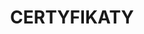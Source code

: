 ---
title: CERTYFIKATY
certificates:
  - title: Deep Learning Onramp
    issuer: MathWorks
    date: 4 Lut 2024
  - title: PATENT STERNIKA MOTOROWODNEGO
    issuer: Polski Związek Motorowodny i Narciarstwa Wodnego
    date: 25 Sie 2022
  - title: LICENCJA NA HOLOWANIE NARCIARZA WODNEGO LUB INNYCH OBIEKTÓW PŁYWAJĄCYCH
    issuer: Polski Związek Motorowodny i Narciarstwa Wodnego
    date: 25 Sie 2022
  - title: EE.08 EE.09 – TECHNIK INFORMATYK
    issuer: CKE
    date: 30 Cze 2022
  - title: ŚWIADECTWO DOJRZAŁOŚCI
    issuer: CKE
    date: 30 Cze 2022
  - title: PRAWO JAZDY KAT. B
    issuer: Starosta Kołobrzeski
    date: 8 Paź 2021
--- 
